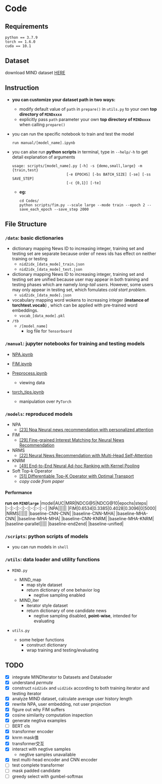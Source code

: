# Code
## Requirements
```shell
python == 3.7.9
torch == 1.6.0
cuda == 10.1
```

## Dataset
download MIND dataset [HERE](https://msnews.github.io/)
## Instruction
- **you can customize your dataset path in two ways:**
  - modify default value of `path` in `prepare()` in `utils.py` to your own **top directory of `MINDxxxx`**
  - explicitly pass `path` parameter your own **top directory of `MINDxxxx`** when calling `prepare()`
- you can run the specific notebook to train and test the model
  ```shell
  run manual/[model_name].ipynb
  ```

- you can alse run **python scripts** in terminal, type in `--help/-h` to get detail explanation of arguments
  ```shell
  usage: scripts/[model_name].py [-h] -s {demo,small,large} -m {train,test}
                           [-e EPOCHS] [-bs BATCH_SIZE] [-se] [-ss SAVE_STEP]
                           [-c {0,1}] [-te]
  ```
  - **eg:**
    ```shell
    cd Codes/
    python scripts/fim.py --scale large --mode train --epoch 2 --save_each_epoch --save_step 2000
    ```

## File Structure
### `/data`: basic dictionaries
  - dictionary mapping News ID to increasing integer, training set and testing set are separate because order of news ids has effect on neither training or testing
    - `nid2idx_[data_mode]_train.json`
    - `nid2idx_[data_mode]_test.json`
  - dictionary mapping News ID to increasing integer, training set and testing set are unified because user may appear in both training and testing phases which are namely *long-tail users*. However, some users may only appear in testing set, which fomulates *cold start problem*.
    - `uid2idx_[data_mode].json`
  - vocabulary mapping word wokens to increasing integer (**instance of torchtest.vocab**) , which can be applied with pre-trained word embeddings.
    - `vocab_[data_mode].pkl`
  - `/tb`
    - `/[model_name]`
      - log file for `Tensorboard`

### `/manual`: jupyter notebooks for training and testing models
  - [NPA.ipynb](manual/NPA.ipynb)
  - [FIM.ipynb](manual/FIM.ipynb)

  - [Preprocess.ipynb](manual/Preprocess.ipynb)
    - viewing data
  - [torch_tips.ipynb](manual/torch_tips.ipynb)
    - manipulation over `PyTorch`

### `/models`: reproduced models
  - NPA
    - [[23] Npa Neural news recommendation with personalized attention](https://dl.acm.org/doi/abs/10.1145/3292500.3330665)
    <!-- - ![](../Resources/npa_large_10.png) -->
  - FIM
    - [[29] Fine-grained Interest Matching for Neural News Recommendation](https://www.aclweb.org/anthology/2020.acl-main.77.pdf)
    <!-- - ![](../Resources/fim_small_6.png) -->
  - NRMS
    - [[22] Neural News Recommendation with Multi-Head Self-Attention](https://www.aclweb.org/anthology/D19-1671.pdf)
    <!-- - ![](../Resources/nrms_large_6.png) -->
  - KNRM
    - [[49] End-to-End Neural Ad-hoc Ranking with Kernel Pooling](https://dl.acm.org/doi/pdf/10.1145/3077136.3080809)
    <!-- - ![](../Resources/knrm_small_10.png) -->
  - Soft Top-k Operator 
    - [[51] Differentiable Top-K Operator with Optimal Transport](https://arxiv.org/pdf/2002.06504.pdf)
    - *copy code from paper*
#### Performance
**run on `MINDlarge`**
|model|AUC|MRR|NDCG@5|NDCG@10|epochs|steps|
|:-:|:-:|:-:|:-:|:-:|:-:|:-:|
|NPA||||||
|FIM|$0.6534$|$0.3385$|$0.4028$|$0.3096$|$0$|$5000$|
|NRMS||||||
|baseline-CNN-CNN|
|baseline-CNN-MHA|
|baseline-MHA-CNN|
|baseline-MHA-MHA|
|baseline-CNN-KNRM|
|baseline-MHA-KNRM|
|baseline-parallel|||||
|baseline-end2end|
|baseline-unified|
### `/scripts`: python scripts of models
  - you can run models in `shell`

### `/utils`: data loader and utility functions
- `MIND.py`
  - MIND_map
    - map style dataset
    - return dictionary of one behavior log
      - negtive sampling enabled
  - MIND_iter
    - iterator style dataset
    - return dictionary of one candidate news
      - negtive sampling disabled, **point-wise**, intended for evaluating

- `utils.py`
  - some helper functions
    - construct dictionary
    - wrap training and testing/evaluating

## TODO
- [x] integrate MINDIterator to Datasets and Dataloader
- [x] understand *permute*
- [x] construct `nid2idx` and `uid2idx` according to both training iterator and testing iterator
- [x] analyze MIND dataset, calculate average user history length
- [x] rewrite NPA, user embedding, not user projection
- [x] figure out why FIM suffers
- [x] cosine similarity computation inspection
- [x] generate negtiva examples
- [ ] BERT cls
- [x] transformer encoder
- [x] knrm mask值
- [x] transformer交互
- [x] interact with negtive samples
  - negtive samples unavailable
- [x] test multi-head encoder and CNN encoder
- [ ] test complete transformer
- [ ] mask padded candidate 
- [ ] greedy select with gumbel-softmax